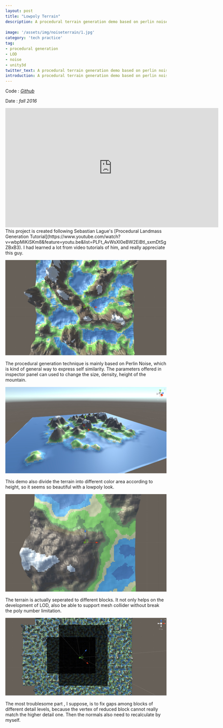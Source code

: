 ```yaml
---
layout: post
title: "Lowpoly Terrain"
description: A procedural terrain generation demo based on perlin noise.

image: '/assets/img/noiseterrain/1.jpg'
category: 'tech practice'
tag:
- procedural generation
- LOD
- noise
- unity3d
twitter_text: A procedural terrain generation demo based on perlin noise. - Lowpoly Terrain made by Lind Chen. 
introduction: A procedural terrain generation demo based on perlin noise. With LOD technique and mesh collider user can move on this unlimited large terrain.
---
```


Code : *[Github](https://github.com/cozlind/Noise2DTerrain)*

Date : *fall 2016*

<iframe width="666" height="372" src="https://www.youtube.com/embed/m0TUJfMGYkg" frameborder="0" allow="autoplay; encrypted-media" allowfullscreen></iframe>
This project is created following Sebastian Lague's [Procedural Landmass Generation Tutorial](https://www.youtube.com/watch?v=wbpMiKiSKm8&feature=youtu.be&list=PLFt_AvWsXl0eBW2EiBtl_sxmDtSgZBxB3). I had learned a lot from video tutorials of him, and really appreciate this guy. 

![](/assets/img/noiseterrain/2.jpg)

The procedural generation technique is mainly based on Perlin Noise, which is kind of general way to express self similarity. The parameters offered in inspector panel can used to change the size, density, height of the mountain.

![](/assets/img/noiseterrain/4.jpg)

This demo also divide the terrain into different color area according to height, so it seems so beautiful with a lowpoly look.

![](/assets/img/noiseterrain/3.jpg)

The terrain is actually seperated to different blocks. It not only helps on the development of LOD, also be able to support mesh collider without break the poly number limitation. 

![](/assets/img/noiseterrain/6.jpg)

The most troublesome part , I suppose, is to fix gaps among blocks of different detail levels, because the vertex of reduced block cannot really match the higher detail one. Then the normals also need to recalculate by myself.